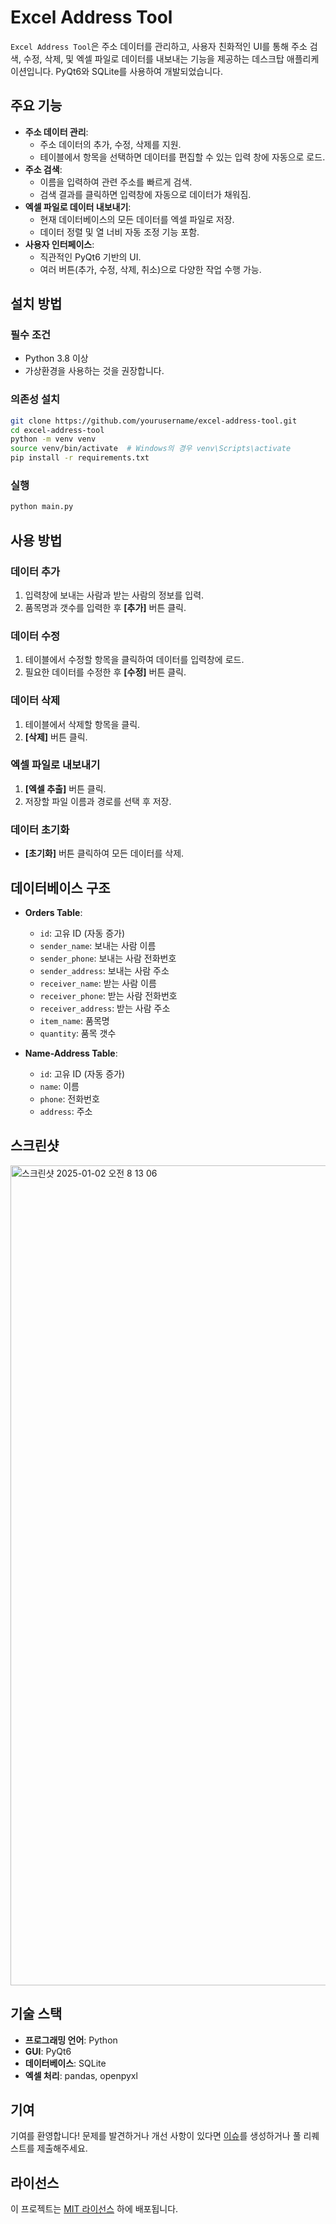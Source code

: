 
# Excel Address Tool

`Excel Address Tool`은 주소 데이터를 관리하고, 사용자 친화적인 UI를 통해 주소 검색, 수정, 삭제, 및 엑셀 파일로 데이터를 내보내는 기능을 제공하는 데스크탑 애플리케이션입니다. PyQt6와 SQLite를 사용하여 개발되었습니다.

## 주요 기능

- **주소 데이터 관리**:
  - 주소 데이터의 추가, 수정, 삭제를 지원.
  - 테이블에서 항목을 선택하면 데이터를 편집할 수 있는 입력 창에 자동으로 로드.
- **주소 검색**:
  - 이름을 입력하여 관련 주소를 빠르게 검색.
  - 검색 결과를 클릭하면 입력창에 자동으로 데이터가 채워짐.
- **엑셀 파일로 데이터 내보내기**:
  - 현재 데이터베이스의 모든 데이터를 엑셀 파일로 저장.
  - 데이터 정렬 및 열 너비 자동 조정 기능 포함.
- **사용자 인터페이스**:
  - 직관적인 PyQt6 기반의 UI.
  - 여러 버튼(추가, 수정, 삭제, 취소)으로 다양한 작업 수행 가능.

## 설치 방법

### 필수 조건

- Python 3.8 이상
- 가상환경을 사용하는 것을 권장합니다.

### 의존성 설치

```bash
git clone https://github.com/yourusername/excel-address-tool.git
cd excel-address-tool
python -m venv venv
source venv/bin/activate  # Windows의 경우 venv\Scripts\activate
pip install -r requirements.txt
```

### 실행

```bash
python main.py
```

## 사용 방법

### 데이터 추가
1. 입력창에 보내는 사람과 받는 사람의 정보를 입력.
2. 품목명과 갯수를 입력한 후 **[추가]** 버튼 클릭.

### 데이터 수정
1. 테이블에서 수정할 항목을 클릭하여 데이터를 입력창에 로드.
2. 필요한 데이터를 수정한 후 **[수정]** 버튼 클릭.

### 데이터 삭제
1. 테이블에서 삭제할 항목을 클릭.
2. **[삭제]** 버튼 클릭.

### 엑셀 파일로 내보내기
1. **[엑셀 추출]** 버튼 클릭.
2. 저장할 파일 이름과 경로를 선택 후 저장.

### 데이터 초기화
- **[초기화]** 버튼 클릭하여 모든 데이터를 삭제.

## 데이터베이스 구조

- **Orders Table**:
  - `id`: 고유 ID (자동 증가)
  - `sender_name`: 보내는 사람 이름
  - `sender_phone`: 보내는 사람 전화번호
  - `sender_address`: 보내는 사람 주소
  - `receiver_name`: 받는 사람 이름
  - `receiver_phone`: 받는 사람 전화번호
  - `receiver_address`: 받는 사람 주소
  - `item_name`: 품목명
  - `quantity`: 품목 갯수

- **Name-Address Table**:
  - `id`: 고유 ID (자동 증가)
  - `name`: 이름
  - `phone`: 전화번호
  - `address`: 주소

## 스크린샷

<img width="1312" alt="스크린샷 2025-01-02 오전 8 13 06" src="https://github.com/user-attachments/assets/ba72edf0-5646-4fa2-a764-4a1e64ded159" />

## 기술 스택

- **프로그래밍 언어**: Python
- **GUI**: PyQt6
- **데이터베이스**: SQLite
- **엑셀 처리**: pandas, openpyxl

## 기여

기여를 환영합니다! 문제를 발견하거나 개선 사항이 있다면 [이슈](https://github.com/yourusername/excel-address-tool/issues)를 생성하거나 풀 리퀘스트를 제출해주세요.

## 라이선스

이 프로젝트는 [MIT 라이선스](LICENSE) 하에 배포됩니다.
